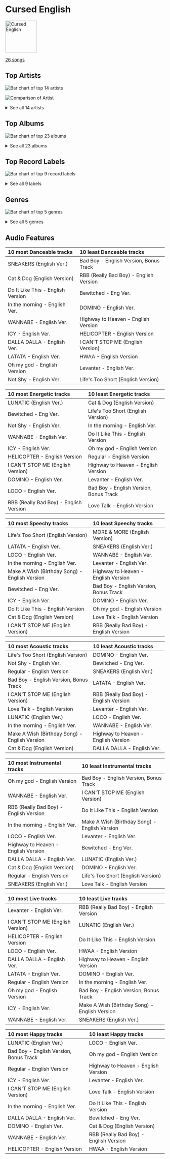 # Cursed English


<img src="https://mosaic.scdn.co/640/ab67616d0000b2732270d3bd1d13133edf0be836ab67616d0000b2736017bca98dea58ceddea77c1ab67616d0000b273a0df2d59f0ae9426cba3eb36ab67616d0000b273cd723e6efb66f6ef28fac28e" alt="Cursed English" width="100" />

[26 songs](tracks.md)

## Top Artists

![Bar chart of top 14 artists](../../images/playlists/cursed_english/artists.png)

![Comparison of Artist](../../images/playlists/cursed_english/artists_comparison.png)


<details>
<summary>See all 14 artists</summary>

|   Number of Tracks | Art                                                                                              | Artist                                    | 🔗                                                           |
|-------------------:|:-------------------------------------------------------------------------------------------------|:------------------------------------------|:------------------------------------------------------------|
|                  7 | <img src="https://i.scdn.co/image/ab6761610000e5eb8ec4207332def07fec21874d" alt="" width="50" /> | [ITZY](../../artists/itzy.md)             | [🔗](https://open.spotify.com/artist/2KC9Qb60EaY0kW4eH68vr3) |
|                  3 | <img src="https://i.scdn.co/image/ab6761610000e5eb196f5af772aeb1bdd3a6be65" alt="" width="50" /> | [(G)I-DLE](../../artists/_g_i_dle.md)     | [🔗](https://open.spotify.com/artist/2AfmfGFbe0A0WsTYm0SDTx) |
|                  2 | <img src="https://i.scdn.co/image/ab6761610000e5eb200008f1cb940483514db2bd" alt="" width="50" /> | [TWICE](../../artists/twice.md)           | [🔗](https://open.spotify.com/artist/7n2Ycct7Beij7Dj7meI4X0) |
|                  2 | <img src="https://i.scdn.co/image/ab6761610000e5eb7d874b307cb092e68db73207" alt="" width="50" /> | [NCT 127](../../artists/nct_127.md)       | [🔗](https://open.spotify.com/artist/7f4ignuCJhLXfZ9giKT7rH) |
|                  2 | <img src="https://i.scdn.co/image/ab6761610000e5ebc855bded4ab1bd99ef62214a" alt="" width="50" /> | [Stray Kids](../../artists/stray_kids.md) | [🔗](https://open.spotify.com/artist/2dIgFjalVxs4ThymZ67YCE) |
|                  2 | <img src="https://i.scdn.co/image/ab6761610000e5eb5bf330a57b9dcffd8f7b2c14" alt="" width="50" /> | [Red Velvet](../../artists/red_velvet.md) | [🔗](https://open.spotify.com/artist/1z4g3DjTBBZKhvAroFlhOM) |
|                  1 | <img src="https://i.scdn.co/image/ab6761610000e5eb848461f60f0f337dadbf396f" alt="" width="50" /> | [aespa](../../artists/aespa.md)           | [🔗](https://open.spotify.com/artist/6YVMFz59CuY7ngCxTxjpxE) |
|                  1 | <img src="https://i.scdn.co/image/ab6761610000e5eb123f438003920eced08e348d" alt="" width="50" /> | CLC                                       | [🔗](https://open.spotify.com/artist/6QyO41KctzGc70mVaVnXQO) |
|                  1 | <img src="https://i.scdn.co/image/ab6761610000e5eb8bd65b0efee10bfa8328c33b" alt="" width="50" /> | NCT U                                     | [🔗](https://open.spotify.com/artist/3paGCCtX1Xr4Gx53mSeZuQ) |
|                  1 | <img src="https://i.scdn.co/image/ab6761610000e5eb74f9c3e4ad2e130f8f338858" alt="" width="50" /> | P1Harmony                                 | [🔗](https://open.spotify.com/artist/3JjvsPeGMbDJqsphe2z8xU) |
|                  1 | <img src="https://i.scdn.co/image/ab6761610000e5eb69d86a4744d275ed5259e743" alt="" width="50" /> | WayV                                      | [🔗](https://open.spotify.com/artist/1qBsABYUrxg9afpMtyoFKz) |
|                  1 | <img src="https://i.scdn.co/image/ab6761610000e5eb2d192f1d830db1eba64854fc" alt="" width="50" /> | Moon Byul                                 | [🔗](https://open.spotify.com/artist/1eTft3tXynrKdo6XD7QHLL) |
|                  1 | <img src="https://i.scdn.co/image/ab6761610000e5eb63329d77582c519154674fd7" alt="" width="50" /> | TOMORROW X TOGETHER                       | [🔗](https://open.spotify.com/artist/0ghlgldX5Dd6720Q3qFyQB) |
|                  1 | <img src="https://i.scdn.co/image/ab6761610000e5eb95f4928ac77d31b53626dab3" alt="" width="50" /> | PIXY                                      | [🔗](https://open.spotify.com/artist/0CJkEzffVZLgav03xXeC9s) |

</details>


## Top Albums

![Bar chart of top 23 albums](../../images/playlists/cursed_english/albums.png)


<details>
<summary>See all 23 albums</summary>

|   Number of Tracks | Art                                                                                              | Album                                      | 🔗                                                          |
|-------------------:|:-------------------------------------------------------------------------------------------------|:-------------------------------------------|:-----------------------------------------------------------|
|                  4 | <img src="https://i.scdn.co/image/ab67616d0000b273f6bfdc0662f6fceb357652b9" alt="" width="50" /> | Not Shy (English Ver.)                     | [🔗](https://open.spotify.com/album/0hoNwSKuuOeT9eAxopgMdm) |
|                  1 | <img src="https://i.scdn.co/image/ab67616d0000b2736017bca98dea58ceddea77c1" alt="" width="50" /> | Summer Magic - Summer Mini Album           | [🔗](https://open.spotify.com/album/5zWa1ZEUBctbKqvwXbFawo) |
|                  1 | <img src="https://i.scdn.co/image/ab67616d0000b2739d64e2f339a0a9ea967b308e" alt="" width="50" /> | Step Out of Clé (English Ver.)             | [🔗](https://open.spotify.com/album/2BBeNPEEevRiYISKYEnGvc) |
|                  1 | <img src="https://i.scdn.co/image/ab67616d0000b2732270d3bd1d13133edf0be836" alt="" width="50" /> | RBB - The 5th Mini Album                   | [🔗](https://open.spotify.com/album/7rNIvLwIpB2mwOzk20iqIl) |
|                  1 | <img src="https://i.scdn.co/image/ab67616d0000b2734525dae431a233a077d2395c" alt="" width="50" /> | NCT RESONANCE Pt. 1 - The 2nd Album        | [🔗](https://open.spotify.com/album/6kudlOyCqSQfsBVSdPZEu4) |
|                  1 | <img src="https://i.scdn.co/image/ab67616d0000b273ff666e3a12273d4d1380e9f0" alt="" width="50" /> | NCT #127 Regular-Irregular - The 1st Album | [🔗](https://open.spotify.com/album/4oU5Tp952fPL7z2Bax4JmU) |
|                  1 | <img src="https://i.scdn.co/image/ab67616d0000b2731e2f86e459a48cfb891bd70d" alt="" width="50" /> | MORE & MORE (English Version)              | [🔗](https://open.spotify.com/album/4AXNnQf2SkyY8d4FQaBKo5) |
|                  1 | <img src="https://i.scdn.co/image/ab67616d0000b2734b766593db7dbd908a97cea7" alt="" width="50" /> | Love Talk (English Version)                | [🔗](https://open.spotify.com/album/60A7gFYvWmaDULmxUWSjyS) |
|                  1 | <img src="https://i.scdn.co/image/ab67616d0000b2734ff1d54536f86d8f9c912efa" alt="" width="50" /> | LATATA (English Ver.)                      | [🔗](https://open.spotify.com/album/0tM1Pr6hTKBNJEyLSft1Fs) |
|                  1 | <img src="https://i.scdn.co/image/ab67616d0000b273212e7fb3309718d9d4132095" alt="" width="50" /> | In the morning (English Ver.)              | [🔗](https://open.spotify.com/album/1VbG3CJlf1cSVDibgiM3GM) |
|                  1 | <img src="https://i.scdn.co/image/ab67616d0000b273664020dc5b2af2d454ffa2d4" alt="" width="50" /> | I trust                                    | [🔗](https://open.spotify.com/album/57sl8AvqVqm4Fadre0z8FQ) |
|                  1 | <img src="https://i.scdn.co/image/ab67616d0000b273844a4b52739db3287bd429f8" alt="" width="50" /> | I CAN'T STOP ME (English Version)          | [🔗](https://open.spotify.com/album/2KGNQmq4gpzmdaIcAgJdVe) |
|                  1 | <img src="https://i.scdn.co/image/ab67616d0000b2732159a29c68303b4b0076b741" alt="" width="50" /> | Highway to Heaven (English Version)        | [🔗](https://open.spotify.com/album/4et1GgNRTOx3xpK81Z0iOn) |
|                  1 | <img src="https://i.scdn.co/image/ab67616d0000b273cdfed2bbb2b83cccff253f54" alt="" width="50" /> | HWAA                                       | [🔗](https://open.spotify.com/album/1M1d5bzsGhY2JOVD2AU29G) |
|                  1 | <img src="https://i.scdn.co/image/ab67616d0000b273c5011613476079ff2498bf4a" alt="" width="50" /> | HELICOPTER                                 | [🔗](https://open.spotify.com/album/1uwfxRAhW1hxclCVkzku8d) |
|                  1 | <img src="https://i.scdn.co/image/ab67616d0000b273b3be3b970fc89a02f301c9da" alt="" width="50" /> | Girls - The 2nd Mini Album                 | [🔗](https://open.spotify.com/album/4w1dbvUy1crv0knXQvcSeY) |
|                  1 | <img src="https://i.scdn.co/image/ab67616d0000b273aee583607f564a44f6edba26" alt="" width="50" /> | Fairyforest : Temptation                   | [🔗](https://open.spotify.com/album/3999VmQrZOafu4NjYkc0rj) |
|                  1 | <img src="https://i.scdn.co/image/ab67616d0000b27353c86f1143b52f1f01f677e0" alt="" width="50" /> | Do It Like This (English Version)          | [🔗](https://open.spotify.com/album/4L12vI7rtyBFmYOWZYtOi6) |
|                  1 | <img src="https://i.scdn.co/image/ab67616d0000b273cd723e6efb66f6ef28fac28e" alt="" width="50" /> | Christmas EveL                             | [🔗](https://open.spotify.com/album/1qVuQI0WRn2Mczbdxx54Ih) |
|                  1 | <img src="https://i.scdn.co/image/ab67616d0000b273b84603bfcc9665f8353982fd" alt="" width="50" /> | Cat & Dog (English Version)                | [🔗](https://open.spotify.com/album/4uJ120PsfiWOC7aV5FqGkU) |
|                  1 | <img src="https://i.scdn.co/image/ab67616d0000b273a0df2d59f0ae9426cba3eb36" alt="" width="50" /> | CRAZY IN LOVE                              | [🔗](https://open.spotify.com/album/4U7rGOkJgtxs27H9L93Xli) |
|                  1 | <img src="https://i.scdn.co/image/ab67616d0000b273e61bca92e4a64e50ee44a009" alt="" width="50" /> | CHECKMATE                                  | [🔗](https://open.spotify.com/album/64EGnoCD5NuC41OqQ3E7UK) |
|                  1 | <img src="https://i.scdn.co/image/ab67616d0000b2733618088cfcd2a966a61937cb" alt="" width="50" /> | 6equence                                   | [🔗](https://open.spotify.com/album/0SXzCRUFSNGBG1S1lqvzb1) |

</details>


## Top Record Labels

![Bar chart of top 9 record labels](../../images/playlists/cursed_english/labels.png)


<details>
<summary>See all 9 labels</summary>

|   Number of Tracks | Label                                                      |
|-------------------:|:-----------------------------------------------------------|
|                 12 | [Republic Records](../../labels/republic_records.md)       |
|                  5 | [SM Entertainment](../../labels/sm_entertainment.md)       |
|                  4 | [Universal Music LLC](../../labels/universal_music_llc.md) |
|                  1 | 해피트라이브엔터테인먼트                                               |
|                  1 | 올라트엔터테인먼트                                                  |
|                  1 | [Warner Records](../../labels/warner_records.md)           |
|                  1 | [RBW Inc.](../../labels/rbw_inc_.md)                       |
|                  1 | LABEL V                                                    |
|                  1 | ADA Korea                                                  |

</details>


## Genres

![Bar chart of top 5 genres](../../images/playlists/cursed_english/genres.png)


<details>
<summary>See all 5 genres</summary>

|   Number of Tracks | Genre                                                |
|-------------------:|:-----------------------------------------------------|
|                 18 | [k-pop](../../genres/k_pop.md)                       |
|                 17 | [k-pop girl group](../../genres/k_pop_girl_group.md) |
|                  7 | [k-pop boy group](../../genres/k_pop_boy_group.md)   |
|                  1 | korean city pop                                      |
|                  1 | chinese idol pop                                     |

</details>


## Audio Features

| 10 most Danceable tracks          | 10 least Danceable tracks              |
|:----------------------------------|:---------------------------------------|
| SNEAKERS (English Ver.)           | Bad Boy - English Version, Bonus Track |
| Cat & Dog (English Version)       | RBB (Really Bad Boy) - English Version |
| Do It Like This - English Version | Bewitched - Eng Ver.                   |
| In the morning - English Ver.     | DOMINO - English Ver.                  |
| WANNABE - English Ver.            | Highway to Heaven - English Version    |
| ICY - English Ver.                | HELICOPTER - English Version           |
| DALLA DALLA - English Ver.        | I CAN'T STOP ME (English Version)      |
| LATATA - English Ver.             | HWAA - English Version                 |
| Oh my god - English Version       | Levanter - English Ver.                |
| Not Shy - English Ver.            | Life's Too Short (English Version)     |

| 10 most Energetic tracks               | 10 least Energetic tracks              |
|:---------------------------------------|:---------------------------------------|
| LUNATIC (English Ver.)                 | Cat & Dog (English Version)            |
| Bewitched - Eng Ver.                   | Life's Too Short (English Version)     |
| Not Shy - English Ver.                 | In the morning - English Ver.          |
| WANNABE - English Ver.                 | Do It Like This - English Version      |
| ICY - English Ver.                     | Oh my god - English Version            |
| HELICOPTER - English Version           | Regular - English Version              |
| I CAN'T STOP ME (English Version)      | Highway to Heaven - English Version    |
| DOMINO - English Ver.                  | Levanter - English Ver.                |
| LOCO - English Ver.                    | Bad Boy - English Version, Bonus Track |
| RBB (Really Bad Boy) - English Version | Love Talk - English Version            |

| 10 most Speechy tracks                        | 10 least Speechy tracks                |
|:----------------------------------------------|:---------------------------------------|
| Life's Too Short (English Version)            | MORE & MORE (English Version)          |
| LATATA - English Ver.                         | SNEAKERS (English Ver.)                |
| LOCO - English Ver.                           | WANNABE - English Ver.                 |
| In the morning - English Ver.                 | Levanter - English Ver.                |
| Make A Wish (Birthday Song) - English Version | Highway to Heaven - English Version    |
| Bewitched - Eng Ver.                          | Bad Boy - English Version, Bonus Track |
| ICY - English Ver.                            | DOMINO - English Ver.                  |
| Do It Like This - English Version             | Oh my god - English Version            |
| Cat & Dog (English Version)                   | Love Talk - English Version            |
| I CAN'T STOP ME (English Version)             | RBB (Really Bad Boy) - English Version |

| 10 most Acoustic tracks                       | 10 least Acoustic tracks               |
|:----------------------------------------------|:---------------------------------------|
| Life's Too Short (English Version)            | DOMINO - English Ver.                  |
| Not Shy - English Ver.                        | Bewitched - Eng Ver.                   |
| Regular - English Version                     | SNEAKERS (English Ver.)                |
| Bad Boy - English Version, Bonus Track        | LATATA - English Ver.                  |
| I CAN'T STOP ME (English Version)             | RBB (Really Bad Boy) - English Version |
| Love Talk - English Version                   | Levanter - English Ver.                |
| LUNATIC (English Ver.)                        | LOCO - English Ver.                    |
| In the morning - English Ver.                 | WANNABE - English Ver.                 |
| Make A Wish (Birthday Song) - English Version | Highway to Heaven - English Version    |
| Cat & Dog (English Version)                   | DALLA DALLA - English Ver.             |

| 10 most Instrumental tracks            | 10 least Instrumental tracks                  |
|:---------------------------------------|:----------------------------------------------|
| Oh my god - English Version            | Bad Boy - English Version, Bonus Track        |
| WANNABE - English Ver.                 | I CAN'T STOP ME (English Version)             |
| RBB (Really Bad Boy) - English Version | Do It Like This - English Version             |
| In the morning - English Ver.          | Make A Wish (Birthday Song) - English Version |
| LOCO - English Ver.                    | Levanter - English Ver.                       |
| Highway to Heaven - English Version    | Bewitched - Eng Ver.                          |
| DALLA DALLA - English Ver.             | LUNATIC (English Ver.)                        |
| Cat & Dog (English Version)            | DOMINO - English Ver.                         |
| Regular - English Version              | Life's Too Short (English Version)            |
| SNEAKERS (English Ver.)                | Love Talk - English Version                   |

| 10 most Live tracks               | 10 least Live tracks                          |
|:----------------------------------|:----------------------------------------------|
| Levanter - English Ver.           | RBB (Really Bad Boy) - English Version        |
| I CAN'T STOP ME (English Version) | LUNATIC (English Ver.)                        |
| HELICOPTER - English Version      | Do It Like This - English Version             |
| LOCO - English Ver.               | HWAA - English Version                        |
| DALLA DALLA - English Ver.        | Highway to Heaven - English Version           |
| LATATA - English Ver.             | DOMINO - English Ver.                         |
| Regular - English Version         | In the morning - English Ver.                 |
| Oh my god - English Version       | Bad Boy - English Version, Bonus Track        |
| ICY - English Ver.                | Make A Wish (Birthday Song) - English Version |
| WANNABE - English Ver.            | SNEAKERS (English Ver.)                       |

| 10 most Happy tracks                   | 10 least Happy tracks                  |
|:---------------------------------------|:---------------------------------------|
| LUNATIC (English Ver.)                 | LOCO - English Ver.                    |
| Bad Boy - English Version, Bonus Track | Oh my god - English Version            |
| Regular - English Version              | Highway to Heaven - English Version    |
| ICY - English Ver.                     | Levanter - English Ver.                |
| I CAN'T STOP ME (English Version)      | Love Talk - English Version            |
| In the morning - English Ver.          | Do It Like This - English Version      |
| DALLA DALLA - English Ver.             | Bewitched - Eng Ver.                   |
| DOMINO - English Ver.                  | Cat & Dog (English Version)            |
| WANNABE - English Ver.                 | RBB (Really Bad Boy) - English Version |
| HELICOPTER - English Version           | HWAA - English Version                 |
